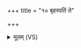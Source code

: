 +++
title = "१० बृहस्पतिं ते"

+++
<details><summary>मूलम् (VS)</summary>

बृह॒स्पतिं॒ ते वि॒श्वदे॑ववन्तमृच्छन्तु।  
ये मा॑ऽघा॒यव॑ ऊ॒र्ध्वाया॑ दि॒शो᳡ऽभि॒दासा॑त् ॥
</details>